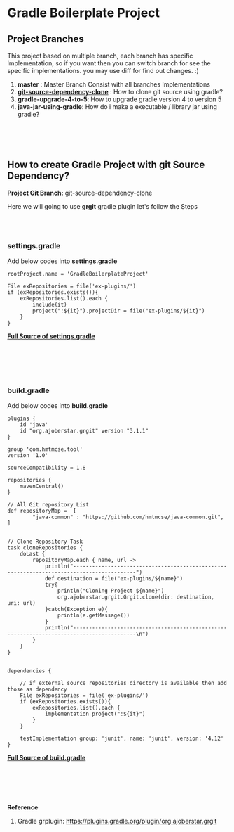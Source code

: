# Gradle Boilerplate Project

## Project Branches

This project based on multiple branch, each branch has specific Implementation, so if you want then you can switch 
branch for see the specific implementations. you may use diff for find out changes. :)

1. **master** : Master Branch Consist with all branches Implementations
2. **[git-source-dependency-clone](https://github.com/hmtmcse-com/gradle-boilerplate-project/tree/git-source-dependency-clone)** : How to clone git source using gradle?
3. **gradle-upgrade-4-to-5**: How to upgrade gradle version 4 to version 5
4. **java-jar-using-gradle**: How do i make a executable /  library jar using gradle?


<br><br><br>

## How to create Gradle Project with git Source Dependency? 

**Project Git Branch:**  git-source-dependency-clone

Here we will going to use **grgit** gradle plugin let's follow the Steps



<br><br>

### settings.gradle 
Add below codes into **settings.gradle**

```
rootProject.name = 'GradleBoilerplateProject'

File exRepositories = file('ex-plugins/')
if (exRepositories.exists()){
    exRepositories.list().each {
        include(it)
        project(":${it}").projectDir = file("ex-plugins/${it}")
    }
}
```

**[Full Source of settings.gradle](https://github.com/hmtmcse-com/gradle-boilerplate-project/blob/master/settings.gradle)**



<br><br><br><br>

### build.gradle
Add below codes into **build.gradle**

```
plugins {
    id 'java'
    id "org.ajoberstar.grgit" version "3.1.1"
}

group 'com.hmtmcse.tool'
version '1.0'

sourceCompatibility = 1.8

repositories {
    mavenCentral()
}

// All Git repository List 
def repositoryMap =  [
        "java-common" : "https://github.com/hmtmcse/java-common.git",
]


// Clone Repository Task
task cloneRepositories {
    doLast {
        repositoryMap.each { name, url ->
            println("------------------------------------------------------------------------------------------")
            def destination = file("ex-plugins/${name}")
            try{
                println("Cloning Project ${name}")
                org.ajoberstar.grgit.Grgit.clone(dir: destination, uri: url)
            }catch(Exception e){
                println(e.getMessage())
            }
            println("------------------------------------------------------------------------------------------\n")
        }
    }
}


dependencies {

    // if external source repositories directory is available then add those as dependency
    File exRepositories = file('ex-plugins/')
    if (exRepositories.exists()){
        exRepositories.list().each {
            implementation project(":${it}")
        }
    }
    
    testImplementation group: 'junit', name: 'junit', version: '4.12'
}
```


**[Full Source of build.gradle](https://github.com/hmtmcse-com/gradle-boilerplate-project/blob/master/build.gradle)**











<br><br><br><br>

**Reference**
1. Gradle grplugin: https://plugins.gradle.org/plugin/org.ajoberstar.grgit
